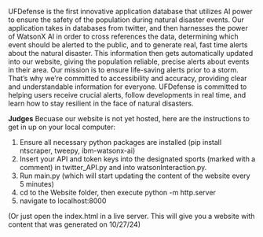 UFDefense is the first innovative application database that utilizes AI power to ensure the safety of the population during natural disaster events. Our application takes in databases from twitter, and then harnesses the power of WatsonX AI in order to cross references the data, determining which event should be alerted to the public, and to generate real, fast time alerts about the natural disaster. This information then gets automatically updated into our website, giving the population reliable, precise alerts about events in their area.
Our mission is to ensure life-saving alerts prior to a storm. That’s why we’re committed to accessibility and accuracy, providing clear and understandable information for everyone. UFDefense is committed to helping users receive crucial alerts, follow developments in real time, and learn how to stay resilient in the face of natural disasters.

**Judges** Becuase our website is not yet hosted, here are the instructions to get in up on your local computer:
1) Ensure all necessary python packages are installed (pip install ntscraper, tweepy, ibm-watsonx-ai)
2) Insert your API and token keys into the designated sports (marked with a comment) in twitter_API.py and into watsonInteraction.py. 
3) Run main.py (which will start updating the content of the website every 5 minutes)
4) cd to the Website folder, then execute python -m http.server
5) navigate to localhost:8000 

(Or just open the index.html in a live server. This will give you a website with content that was generated on 10/27/24)
